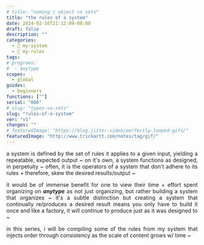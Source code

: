 ```yaml
---
# title: "naming | object vs sets"
title: "the rules of a system"
date: 2024-02-16T21:12:09-08:00
draft: false
description: ""
categories:
  - 🎡 my-system
  - 📐 my-rules
tags:
# programs:
#  - anytype
scopes:
  - global
guides:
  - beginners
functions: [""]
serial: "006"
# slug: "types-vs-sets"
slug: "rules-of-a-system"
ver: "v1"
changes: ""
# featuredImage: "https://blog.jitter.video/perfectly-looped-gifs/"
featuredImage: "http://www.trickartt.com/notes/tag/gif/"
---
```


<p style="text-align: justify">a system is defined by the set of rules it applies to a given input, yielding a repeatable, expected output ~ on it's own, a system functions as designed, in perpetuity ~ often, it is the operators of a system that don't adhere to its rules + therefore, skew the desired results/output ~
</p>

<p style="text-align: justify">it would be of immense benefit for one to view their time + effort spent organizing on <b><i>anytype</i></b> as not just organizing, but rather building a system that organizes ~ it's a subtle distinction but creating a system that continually re/produces a desired result means you only have to build it once and like a factory, it will continue to produce just as it was designed to ~
</p>

<p style="text-align: justify">in this series, i will be compiling some of the rules from my system that injects order through consistency as the scale of content grows w/ time ~
</p>




<!-- scrap
~ ~ ~ ~ ~ ~ ~ ~ ~ ~ ~ ~ ~ ~ ~ ~ ~ ~ ~ ~ ~ ~ ~ ~ ~ ~ ~ ~
~ • ~ • ~ • ~ • ~ • ~ • ~ • ~ • ~ • ~ • ~ • ~ • ~ • ~ •
~ ~ ~ ~ ~ ~ ~ ~ ~ ~ ~ ~ ~ ~ ~ ~ ~ ~ ~ ~ ~ ~ ~ ~ ~ ~ ~ ~

the most defining aspect of a system lies in it's systemized

what defines a system is a set of rules

a system is defined by a predefined set of rules, where once adhered to by it's operators, /upheld, upholding

a system is defined by a set of rules, where once followed by it's operators, an expected output can  /upheld, upholding

a system is defined by a known input following set of rules, where once followed by it's operators, an expected output can  /upheld, upholding

 acts on a known input where once followed by it's operators, an expected output can  /upheld, upholding

a system is defined by the set of rules it follows on a known input to produce a consistant, expected output ~ by design, a system is perpetual

a system is defined by the set of rules it follows on a known input to produce a consistant, expected output ~ by design, a system is perpetual
by design

it's a subtle distinction but creating a system to produce a result is always a more preferable choice than

<p style="text-align: justify">in this series, i will be compiling some of the rules from my system that injects order through consistency as the scale of content scales w/ time ~

006 ~ naming | object vs sets


-->
